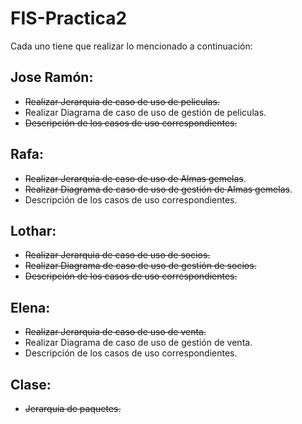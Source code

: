 FIS-Practica2
=============

Cada uno tiene que realizar lo mencionado a continuación:

Jose Ramón:
-----------
* ~~Realizar Jerarquia de caso de uso de peliculas.~~
* Realizar Diagrama de caso de uso de gestión de peliculas.
* ~~Descripción de los casos de uso correspondientes.~~

Rafa:
-----------
* ~~Realizar Jerarquia de caso de uso de Almas gemelas~~.
* ~~Realizar Diagrama de caso de uso de gestión de Almas gemelas~~.
* Descripción de los casos de uso correspondientes.

Lothar:
-----------
* ~~Realizar Jerarquia de caso de uso de socios.~~
* ~~Realizar Diagrama de caso de uso de gestión de socios.~~
* ~~Descripción de los casos de uso correspondientes.~~

Elena:
-----------
* ~~Realizar Jerarquia de caso de uso de venta.~~
* Realizar Diagrama de caso de uso de gestión de venta.
* Descripción de los casos de uso correspondientes.

Clase:
------
* ~~Jerarquia de paquetes.~~
